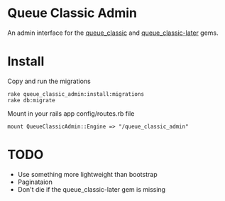 # Queue Classic Admin

An admin interface for the [queue_classic](https://github.com/ryandotsmith/queue_classic) and [queue_classic-later](https://github.com/dpiddy/queue_classic-later) gems.

# Install

Copy and run the migrations

    rake queue_classic_admin:install:migrations
    rake db:migrate


Mount in your rails app config/routes.rb file

    mount QueueClassicAdmin::Engine => "/queue_classic_admin"


# TODO 

- Use something more lightweight than bootstrap
- Paginataion
- Don't die if the queue_classic-later gem is missing
